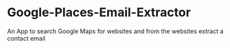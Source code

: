 # Google-Places-Email-Extractor
An App to search Google Maps for websites and from the websites extract a contact email
